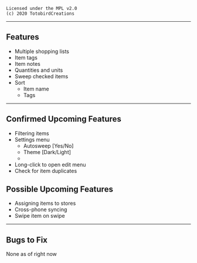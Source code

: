 ```
Licensed under the MPL v2.0
(c) 2020 TotobirdCreations
```

---

## Features
- Multiple shopping lists
- Item tags
- Item notes
- Quantities and units
- Sweep checked items
- Sort
  - Item name
  - Tags

---

## Confirmed Upcoming Features
- Filtering items
- Settings menu
  - Autosweep \[Yes/No]
  - Theme \[Dark/Light]
  - 
- Long-click to open edit menu
- Check for item duplicates

## Possible Upcoming Features
- Assigning items to stores
- Cross-phone syncing
- Swipe item on swipe

---

## Bugs to Fix
None as of right now

